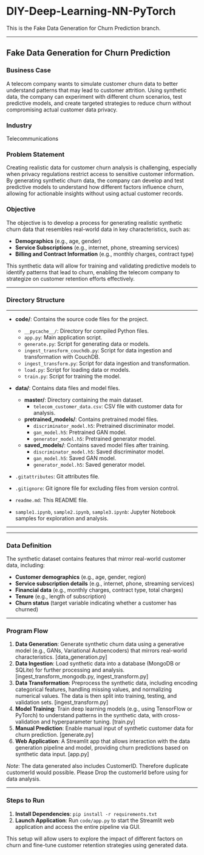 # DIY-Deep-Learning-NN-PyTorch

This is the Fake Data Generation for Churn Prediction branch.

---

## Fake Data Generation for Churn Prediction

### Business Case

A telecom company wants to simulate customer churn data to better understand patterns that may lead to customer attrition. Using synthetic data, the company can experiment with different churn scenarios, test predictive models, and create targeted strategies to reduce churn without compromising actual customer data privacy.

### Industry
Telecommunications

### Problem Statement

Creating realistic data for customer churn analysis is challenging, especially when privacy regulations restrict access to sensitive customer information. By generating synthetic churn data, the company can develop and test predictive models to understand how different factors influence churn, allowing for actionable insights without using actual customer records.

### Objective

The objective is to develop a process for generating realistic synthetic churn data that resembles real-world data in key characteristics, such as:

- **Demographics** (e.g., age, gender)
- **Service Subscriptions** (e.g., internet, phone, streaming services)
- **Billing and Contract Information** (e.g., monthly charges, contract type)

This synthetic data will allow for training and validating predictive models to identify patterns that lead to churn, enabling the telecom company to strategize on customer retention efforts effectively.

---

### Directory Structure

---
- **code/**: Contains the source code files for the project.
  - `__pycache__/`: Directory for compiled Python files.
  - `app.py`: Main application script.
  - `generate.py`: Script for generating data or models.
  - `ingest_transform_couchdb.py`: Script for data ingestion and transformation with CouchDB.
  - `ingest_transform.py`: Script for data ingestion and transformation.
  - `load.py`: Script for loading data or models.
  - `train.py`: Script for training the model.

- **data/**: Contains data files and model files.
  - **master/**: Directory containing the main dataset.
    - `telecom_customer_data.csv`: CSV file with customer data for analysis.
  - **pretrained_models/**: Contains pretrained model files.
    - `discriminator_model.h5`: Pretrained discriminator model.
    - `gan_model.h5`: Pretrained GAN model.
    - `generator_model.h5`: Pretrained generator model.
  - **saved_models/**: Contains saved model files after training.
    - `discriminator_model.h5`: Saved discriminator model.
    - `gan_model.h5`: Saved GAN model.
    - `generator_model.h5`: Saved generator model.

- `.gitattributes`: Git attributes file.
- `.gitignore`: Git ignore file for excluding files from version control.
- `readme.md`: This README file.
- `sample1.ipynb`, `sample2.ipynb`, `sample3.ipynb`: Jupyter Notebook samples for exploration and analysis.

---



---

### Data Definition

The synthetic dataset contains features that mirror real-world customer data, including:

- **Customer demographics** (e.g., age, gender, region)
- **Service subscription details** (e.g., internet, phone, streaming services)
- **Financial data** (e.g., monthly charges, contract type, total charges)
- **Tenure** (e.g., length of subscription)
- **Churn status** (target variable indicating whether a customer has churned)

---

### Program Flow

1. **Data Generation**: Generate synthetic churn data using a generative model (e.g., GANs, Variational Autoencoders) that mirrors real-world characteristics. [data_generation.py]
2. **Data Ingestion**: Load synthetic data into a database (MongoDB or SQLite) for further processing and analysis. [ingest_transform_mongodb.py, ingest_transform.py]
3. **Data Transformation**: Preprocess the synthetic data, including encoding categorical features, handling missing values, and normalizing numerical values. The data is then split into training, testing, and validation sets. [ingest_transform.py]
4. **Model Training**: Train deep learning models (e.g., using TensorFlow or PyTorch) to understand patterns in the synthetic data, with cross-validation and hyperparameter tuning. [train.py]
5. **Manual Prediction**: Enable manual input of synthetic customer data for churn prediction. [generate.py]
6. **Web Application**: A Streamlit app that allows interaction with the data generation pipeline and model, providing churn predictions based on synthetic data input. [app.py]

*Note*: The data generated also includes CustomerID. Therefore duplicate customerId would possible. Please Drop the customerId before using for data analysis.

---

### Steps to Run

1. **Install Dependencies**: `pip install -r requirements.txt`
2. **Launch Application**: Run `code/app.py` to start the Streamlit web application and access the entire pipeline via GUI. 

This setup will allow users to explore the impact of different factors on churn and fine-tune customer retention strategies using generated data.
